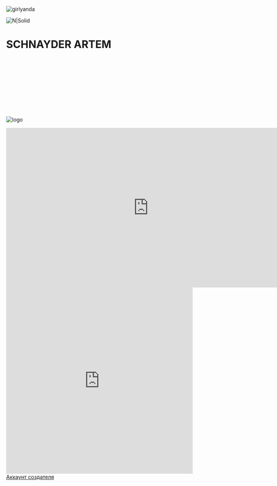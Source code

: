<link rel="stylesheet" href="./css/style.css">

<div class="nav">
  

![girlyanda](https://user-images.githubusercontent.com/114712753/206611872-41f4cf1b-46a3-4554-b76e-935875b39b5e.jpg)


![N|Solid](https://encrypted-tbn0.gstatic.com/images?q=tbn:ANd9GcS9xYyNi2paBBBDQtbowf_3FQZqZURfEKegengi-MHzAt452Gc3ajq9mfpM8DzT-_UPcOA&usqp=CAU)

  
# SCHNAYDER ARTEM 


<div>
  
<div class="cleanslate w24tz-current-time w24tz-middle" style="display: inline-block !important; visibility: hidden !important; min-width:300px !important; min-height:145px !important;"><p><a href="//24timezones.com/ru_time/russia_tomsk_clock.php" style="text-decoration: none" class="clock24" id="tz24-1670554103-c215119-eyJob3VydHlwZSI6MTIsInNob3dkYXRlIjoiMSIsInNob3dzZWNvbmRzIjoiMCIsImNvbnRhaW5lcl9pZCI6ImNsb2NrX2Jsb2NrX2NiNjM5MmExZjc3ZDM2YiIsInR5cGUiOiJkYiIsImxhbmciOiJydSJ9" title="точное время Томск" target="_blank" rel="nofollow">Текущее время в Томске</a></p><div id="clock_block_cb6392a1f77d36b"></div></div>
<script type="text/javascript" src="//w.24timezones.com/l.js" async></script>

  </div>
  
  
  
<div>
  
![logo](https://user-images.githubusercontent.com/114712753/206614310-07655877-007c-4ba0-99b9-a7543975755e.jpg)

  </div>
  
  
  
<iframe width="768" height="432" src="https://miro.com/app/live-embed/uXjVPCEE9k8=/?moveToViewport=-546,-614,1752,1187&embedId=233720721886" frameborder="0" scrolling="no" allowfullscreen></iframe>


<div style="width: 100%;"><div style="position: relative; padding-bottom: 100.00%; padding-top: 0; height: 0;"><iframe title="Interactive image" frameborder="0" width="1200" height="1200" style="position: absolute; top: 0; left: 0; width: 100%; height: 100%;" src="https://view.genial.ly/6376ee6fd08e4e0018fe7af1" type="text/html" allowscriptaccess="always" allowfullscreen="true" scrolling="yes" allownetworking="all"></iframe> </div> </div>



<a href="https://github.com/zChnay" class="button_1669948195175" target="_blank">
  Аккаунт создателя 
</a> 




